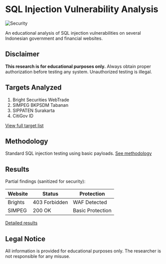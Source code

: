 # SQL Injection Vulnerability Analysis

![Security](https://img.shields.io/badge/Security-Research-blue)

An educational analysis of SQL injection vulnerabilities on several Indonesian government and financial websites.

## Disclaimer
**This research is for educational purposes only.** Always obtain proper authorization before testing any system. Unauthorized testing is illegal.

## Targets Analyzed
1. Bright Securities WebTrade
2. SIMPEG BKPSDM Tabanan
3. SIPPATEN Surakarta
4. CitiGov ID

[View full target list](targets.md)

## Methodology
Standard SQL injection testing using basic payloads. [See methodology](methodology.md)

## Results
Partial findings (sanitized for security):

| Website | Status | Protection |
|---------|--------|------------|
| Brights | 403 Forbidden | WAF Detected |
| SIMPEG | 200 OK | Basic Protection |

[Detailed results](results/)

## Legal Notice
All information is provided for educational purposes only. The researcher is not responsible for any misuse.
